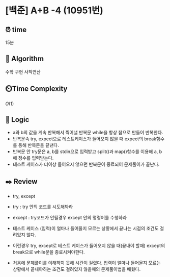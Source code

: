 # [백준] A+B -4 (10951번)

## ⏰  **time**

15분

## :pushpin: **Algorithm**

수학
구현
사칙연산

## ⏲️**Time Complexity**

$O(1)$

## :round_pushpin: **Logic**

- a와 b의 값을 계속 반복해서 찍어낼 반복문 while을 항상 참으로 만들어 반복한다.
- 반복문속 try, expect으로 테스트케이스가 들어오지 않을 때 expect의 break함수롤 통해 반복문을 끝낸다.
- 반복문 안 try문은 a, b를 stdin으로 입력받고 split()과 map()함수를 이용해 a, b에 정수를 입력받는다.
- 테스트 케이스가 더이상 들어오지 않으면 반복문이 종료되어 문제풀이가 끝난다. 

## :black_nib: **Review**

* try, except
- try : try 안의 코드를 시도해봐라
- except : try코드가 안될경우 except 안의 명령어를 수행하라
- 테스트 케이스 (입력)이 얼마나 들어올지 모르는 상황에서 끝나는 시점의 조건도 걸려있지 않다.
- 이런경우 try, except로 테스트 케이스가 들어오지 않을 때(끝내야 할때) except의 break으로 while문을 종료시켜야한다.

- 처음에 문제풀이를 이해하지 못해 시간이 걸렸다. 입력이 얼마나 들어올지 모르는 상황에서 끝내야하는 조건도 걸려있지 않을때의 문제풀이법을 배웠다. 